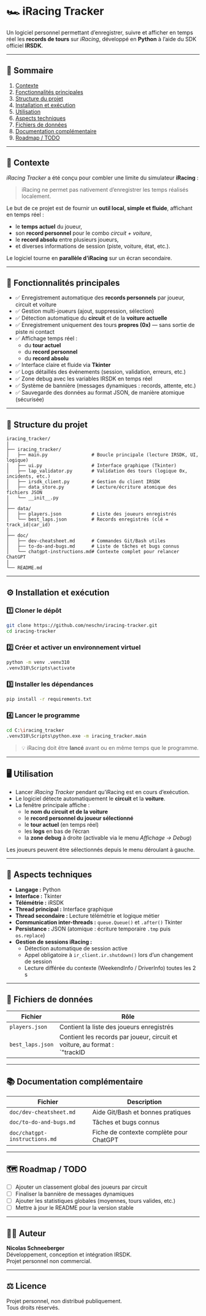 # 🏎️ iRacing Tracker

Un logiciel personnel permettant d’enregistrer, suivre et afficher en temps réel les **records de tours** sur *iRacing*, développé en **Python** à l’aide du SDK officiel **IRSDK**.

---

## 📖 Sommaire
1. [Contexte](#-contexte)
2. [Fonctionnalités principales](#-fonctionnalités-principales)
3. [Structure du projet](#-structure-du-projet)
4. [Installation et exécution](#-installation-et-exécution)
5. [Utilisation](#-utilisation)
6. [Aspects techniques](#-aspects-techniques)
7. [Fichiers de données](#-fichiers-de-données)
8. [Documentation complémentaire](#-documentation-complémentaire)
9. [Roadmap / TODO](#-roadmap--todo)

---

## 🧭 Contexte

*iRacing Tracker* a été conçu pour combler une limite du simulateur **iRacing** :  
> iRacing ne permet pas nativement d’enregistrer les temps réalisés localement.  

Le but de ce projet est de fournir un **outil local, simple et fluide**, affichant en temps réel :
- le **temps actuel** du joueur,
- son **record personnel** pour le combo *circuit + voiture*,
- le **record absolu** entre plusieurs joueurs,
- et diverses informations de session (piste, voiture, état, etc.).

Le logiciel tourne en **parallèle d’iRacing** sur un écran secondaire.

---

## 🚀 Fonctionnalités principales

- ✅ Enregistrement automatique des **records personnels** par joueur, circuit et voiture  
- ✅ Gestion multi-joueurs (ajout, suppression, sélection)  
- ✅ Détection automatique du **circuit** et de la **voiture actuelle**  
- ✅ Enregistrement uniquement des tours **propres (0x)** — sans sortie de piste ni contact  
- ✅ Affichage temps réel :
  - du **tour actuel**
  - du **record personnel**
  - du **record absolu**
- ✅ Interface claire et fluide via **Tkinter**
- ✅ Logs détaillés des événements (session, validation, erreurs, etc.)
- ✅ Zone debug avec les variables IRSDK en temps réel
- ✅ Système de bannière (messages dynamiques : records, attente, etc.)
- ✅ Sauvegarde des données au format JSON, de manière atomique (sécurisée)

---

## 🧱 Structure du projet

```
iracing_tracker/
│
├── iracing_tracker/
│   ├── main.py                # Boucle principale (lecture IRSDK, UI, logique)
│   ├── ui.py                  # Interface graphique (Tkinter)
│   ├── lap_validator.py       # Validation des tours (logique 0x, incidents, etc.)
│   ├── irsdk_client.py        # Gestion du client IRSDK
│   ├── data_store.py          # Lecture/écriture atomique des fichiers JSON
│   └── __init__.py
│
├── data/
│   ├── players.json           # Liste des joueurs enregistrés
│   └── best_laps.json         # Records enregistrés (clé = track_id|car_id)
│
├── doc/
│   ├── dev-cheatsheet.md      # Commandes Git/Bash utiles
│   ├── to-do-and-bugs.md      # Liste de tâches et bugs connus
│   └── chatgpt-instructions.md# Contexte complet pour relancer ChatGPT
│
└── README.md
```

---

## ⚙️ Installation et exécution

### 1️⃣ Cloner le dépôt

```bash
git clone https://github.com/neschn/iracing-tracker.git
cd iracing-tracker
```

### 2️⃣ Créer et activer un environnement virtuel

```bash
python -m venv .venv310
.venv310\Scripts\activate     
```

### 3️⃣ Installer les dépendances

```bash
pip install -r requirements.txt
```

### 4️⃣ Lancer le programme

```bash
cd C:\iracing_tracker
.venv310\Scripts\python.exe -m iracing_tracker.main
```

> 💡 iRacing doit être **lancé** avant ou en même temps que le programme.

---

## 🖥️ Utilisation

- Lancer *iRacing Tracker* pendant qu’iRacing est en cours d’exécution.  
- Le logiciel détecte automatiquement le **circuit** et la **voiture**.  
- La fenêtre principale affiche :
  - le **nom du circuit et de la voiture**
  - le **record personnel du joueur sélectionné**
  - le **tour actuel** (en temps réel)
  - les **logs** en bas de l’écran
  - la **zone debug** à droite (activable via le menu *Affichage → Debug*)

Les joueurs peuvent être sélectionnés depuis le menu déroulant à gauche.

---

## 🧩 Aspects techniques

- **Langage :** Python  
- **Interface :** Tkinter  
- **Télémétrie :** iRSDK  
- **Thread principal :** Interface graphique  
- **Thread secondaire :** Lecture télémétrie et logique métier  
- **Communication inter-threads :** `queue.Queue()` et `.after()` Tkinter  
- **Persistance :** JSON (atomique : écriture temporaire `.tmp` puis `os.replace`)  
- **Gestion de sessions iRacing :**
  - Détection automatique de session active
  - Appel obligatoire à `ir_client.ir.shutdown()` lors d’un changement de session
  - Lecture différée du contexte (WeekendInfo / DriverInfo) toutes les 2 s

---

## 📂 Fichiers de données

| Fichier | Rôle |
|----------|------|
| `players.json` | Contient la liste des joueurs enregistrés |
| `best_laps.json` | Contient les records par joueur, circuit et voiture, au format :<br>`"trackID|carID": {"Nico": {"time": 34.694, "date": "2025-10-07T23:02:09"}}` |

---

## 📚 Documentation complémentaire

| Fichier | Description |
|----------|-------------|
| `doc/dev-cheatsheet.md` | Aide Git/Bash et bonnes pratiques |
| `doc/to-do-and-bugs.md` | Tâches et bugs connus |
| `doc/chatgpt-instructions.md` | Fiche de contexte complète pour ChatGPT |

---

## 🗺️ Roadmap / TODO

- [ ] Ajouter un classement global des joueurs par circuit  
- [ ] Finaliser la bannière de messages dynamiques  
- [ ] Ajouter les statistiques globales (moyennes, tours valides, etc.)  
- [ ] Mettre à jour le README pour la version stable

---

## 🧑‍💻 Auteur

**Nicolas Schneeberger**  
Développement, conception et intégration IRSDK.  
Projet personnel non commercial.

---

## ⚖️ Licence

Projet personnel, non distribué publiquement.  
Tous droits réservés.
